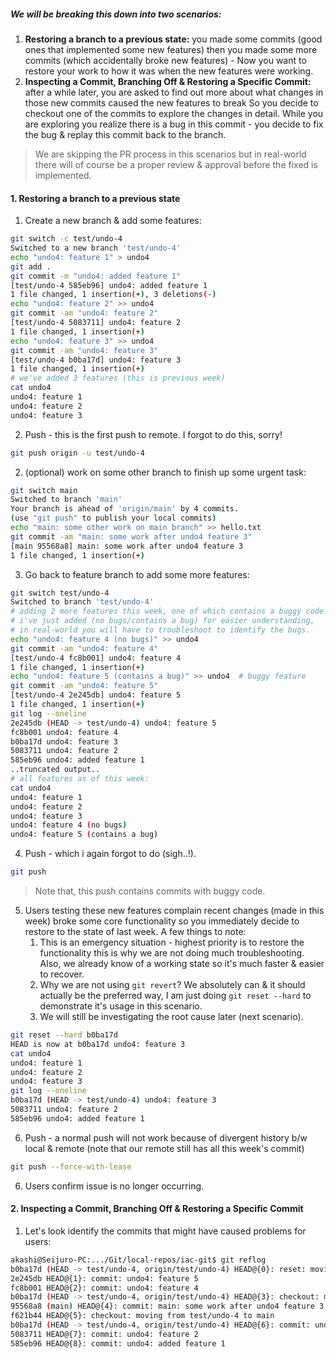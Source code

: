 
##### **We will be breaking this down into two scenarios:**

1. **Restoring a branch to a previous state:** you made some commits (good ones that implemented some new features) then you made some more commits (which accidentally broke new features) - Now you want to restore your work to how it was when the new features were working.
2. **Inspecting a Commit, Branching Off & Restoring a Specific Commit:** after a while later, you are asked to find out more about what changes in those new commits caused the new features to break So you decide to checkout one of the commits to explore the changes in detail. While you are exploring you realize there is a bug in this commit - you decide to fix the bug & replay this commit back to the branch. 

> We are skipping the PR process in this scenarios but in real-world there will of course be a proper review & approval before the fixed is implemented.

#### **1. Restoring a branch to a previous state**

1. Create a new branch & add some features:

```bash
git switch -c test/undo-4  
Switched to a new branch 'test/undo-4'  
echo "undo4: feature 1" > undo4  
git add .  
git commit -m "undo4: added feature 1"  
[test/undo-4 585eb96] undo4: added feature 1  
1 file changed, 1 insertion(+), 3 deletions(-)  
echo "undo4: feature 2" >> undo4  
git commit -am "undo4: feature 2"  
[test/undo-4 5083711] undo4: feature 2  
1 file changed, 1 insertion(+)  
echo "undo4: feature 3" >> undo4  
git commit -am "undo4: feature 3"  
[test/undo-4 b0ba17d] undo4: feature 3  
1 file changed, 1 insertion(+) 
# we've added 3 features (this is previous week)
cat undo4  
undo4: feature 1  
undo4: feature 2  
undo4: feature 3  
```

2. Push - this is the first push to remote. I forgot to do this, sorry!

```bash
git push origin -u test/undo-4
```

2. (optional) work on some other branch to finish up some urgent task:

```bash
git switch main  
Switched to branch 'main'  
Your branch is ahead of 'origin/main' by 4 commits.  
(use "git push" to publish your local commits)  
echo "main: some other work on main branch" >> hello.txt  
git commit -am "main: some work after undo4 feature 3"  
[main 95568a8] main: some work after undo4 feature 3  
1 file changed, 1 insertion(+)  
```

3. Go back to feature branch to add some more features:

```bash
git switch test/undo-4  
Switched to branch 'test/undo-4'  
# adding 2 more features this week, one of which contains a buggy code.
# i've just added (no bugs/contains a bug) for easier understanding,
# in real-world you will have to troubleshoot to identify the bugs.
echo "undo4: feature 4 (no bugs)" >> undo4  
git commit -am "undo4: feature 4"  
[test/undo-4 fc8b001] undo4: feature 4  
1 file changed, 1 insertion(+)  
echo "undo4: feature 5 (contains a bug)" >> undo4  # buggy feature
git commit -am "undo4: feature 5"  
[test/undo-4 2e245db] undo4: feature 5  
1 file changed, 1 insertion(+)  
git log --oneline  
2e245db (HEAD -> test/undo-4) undo4: feature 5  
fc8b001 undo4: feature 4  
b0ba17d undo4: feature 3  
5083711 undo4: feature 2  
585eb96 undo4: added feature 1
..truncated output..
# all features as of this week:
cat undo4  
undo4: feature 1  
undo4: feature 2  
undo4: feature 3  
undo4: feature 4 (no bugs)  
undo4: feature 5 (contains a bug)  
```

4. Push - which i again forgot to do (sigh..!).

```bash
git push
```

> Note that, this push contains commits with buggy code.

5. Users testing these new features complain recent changes (made in this week) broke some core functionality so you immediately decide to restore to the state of last week. A few things to note:
	1. This is an emergency situation - highest priority is to restore the functionality this is why we are not doing much troubleshooting. Also, we already know of a working state so it's much faster & easier to recover.
	2. Why we are not using `git revert`? We absolutely can & it should actually be the preferred way, I am just doing  `git reset --hard` to demonstrate it's usage in this scenario.
	3. We will still be investigating the root cause later (next scenario).

```bash
git reset --hard b0ba17d  
HEAD is now at b0ba17d undo4: feature 3  
cat undo4  
undo4: feature 1  
undo4: feature 2  
undo4: feature 3  
git log --oneline  
b0ba17d (HEAD -> test/undo-4) undo4: feature 3  
5083711 undo4: feature 2  
585eb96 undo4: added feature 1
```

6. Push - a normal push will not work because of divergent history b/w local & remote (note that our remote still has all this week's commit)

```bash
git push --force-with-lease
```

6. Users confirm issue is no longer occurring.

#### **2. Inspecting a Commit, Branching Off & Restoring a Specific Commit**

1. Let's look identify the commits that might have caused problems for users:

```bash
akashi@Seijuro-PC:.../Git/local-repos/iac-git$ git reflog  
b0ba17d (HEAD -> test/undo-4, origin/test/undo-4) HEAD@{0}: reset: moving to b0ba17d  
2e245db HEAD@{1}: commit: undo4: feature 5  
fc8b001 HEAD@{2}: commit: undo4: feature 4  
b0ba17d (HEAD -> test/undo-4, origin/test/undo-4) HEAD@{3}: checkout: moving from main to test/undo-4  
95568a8 (main) HEAD@{4}: commit: main: some work after undo4 feature 3  
f621b44 HEAD@{5}: checkout: moving from test/undo-4 to main  
b0ba17d (HEAD -> test/undo-4, origin/test/undo-4) HEAD@{6}: commit: undo4: feature 3  
5083711 HEAD@{7}: commit: undo4: feature 2  
585eb96 HEAD@{8}: commit: undo4: added feature 1
```